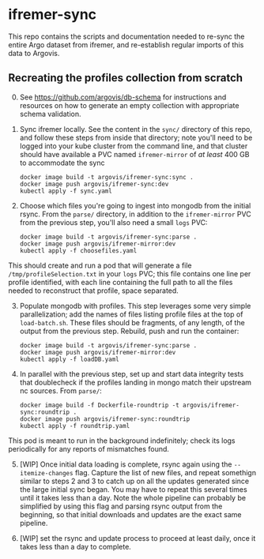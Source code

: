 # ifremer-sync

This repo contains the scripts and documentation needed to re-sync the entire Argo dataset from ifremer, and re-establish regular imports of this data to Argovis.

## Recreating the profiles collection from scratch

0. See https://github.com/argovis/db-schema for instructions and resources on how to generate an empty collection with appropriate schema validation.

1. Sync ifremer locally. See the content in the `sync/` directory of this repo, and follow these steps from inside that directory; note you'll need to be logged into your kube cluster from the command line, and that cluster should have available a PVC named `ifremer-mirror` of *at least* 400 GB to accommodate the sync

   ```
   docker image build -t argovis/ifremer-sync:sync .
   docker image push argovis/ifremer-sync:dev
   kubectl apply -f sync.yaml
   ```

2. Choose which files you're going to ingest into mongodb from the initial rsync. From the `parse/` directory, in addition to the `ifremer-mirror` PVC from the previous step, you'll also need a small `logs` PVC:

   ```
   docker image build -t argovis/ifremer-sync:parse .
   docker image push argovis/ifremer-mirror:dev
   kubectl apply -f choosefiles.yaml
   ```

This should create and run a pod that will generate a file `/tmp/profileSelection.txt` in your `logs` PVC; this file contains one line per profile identified, with each line containing the full path to all the files needed to reconstruct that profile, space separated.

3. Populate mongodb with profiles. This step leverages some very simple parallelization; add the names of files listing profile files at the top of `load-batch.sh`. These files should be fragments, of any length, of the output from the previous step. Rebuild, push and run the container:

   ```
   docker image build -t argovis/ifremer-sync:parse .
   docker image push argovis/ifremer-mirror:dev
   kubectl apply -f loadDB.yaml
   ```

4. In parallel with the previous step, set up and start data integrity tests that doublecheck if the profiles landing in mongo match their upstream nc sources. From `parse/`:

   ```
   docker image build -f Dockerfile-roundtrip -t argovis/ifremer-sync:roundtrip .
   docker image push argovis/ifremer-sync:roundtrip
   kubectl apply -f roundtrip.yaml 
   ```

 This pod is meant to run in the background indefinitely; check its logs periodically for any reports of mismatches found.

5. [WIP] Once initial data loading is complete, rsync again using the `--itemize-changes` flag. Capture the list of new files, and repeat somethign similar to steps 2 and 3 to catch up on all the updates generated since the large initial sync began. You may have to repeat this several times until it takes less than a day. Note the whole pipeline can probably be simplified by using this flag and parsing rsync output from the beginning, so that initial downloads and updates are the exact same pipeline.

6. [WIP] set the rsync and update process to proceed at least daily, once it takes less than a day to complete.